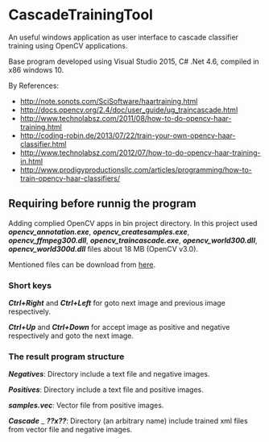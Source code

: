 # CascadeTrainingTool
An useful windows application as user interface to cascade classifier training using OpenCV applications.

Base program developed using Visual Studio 2015, C# .Net 4.6, compiled in x86 windows 10.

By References:
- http://note.sonots.com/SciSoftware/haartraining.html
- http://docs.opencv.org/2.4/doc/user_guide/ug_traincascade.html
- http://www.technolabsz.com/2011/08/how-to-do-opencv-haar-training.html
- http://coding-robin.de/2013/07/22/train-your-own-opencv-haar-classifier.html
- http://www.technolabsz.com/2012/07/how-to-do-opencv-haar-training-in.html
- http://www.prodigyproductionsllc.com/articles/programming/how-to-train-opencv-haar-classifiers/

## **Requiring before runnig the program**
Adding complied OpenCV apps in bin project directory. In this project used **_opencv_annotation.exe_**, **_opencv_createsamples.exe_**, **_opencv_ffmpeg300.dll_**, **_opencv_traincascade.exe_**, **_opencv_world300.dll_**, **_opencv_world300d.dll_** files about 18 MB (OpenCV v3.0).

Mentioned files can be download from [here](https://github.com/hzawary/CascadeTrainingTool/releases).

### Short keys
**_Ctrl+Right_** and **_Ctrl+Left_** for goto next image and previous image respectively.

**_Ctrl+Up_** and **_Ctrl+Down_** for accept image as positive and negative respectively and goto the next image.

### The result program structure
**_Negatives_**: Directory include a text file and negative images.

**_Positives_**: Directory include a text file and positive images.

**_samples.vec_**: Vector file from positive images.

**_Cascade_** _ **_??x??_**: Directory (an arbitrary name) include trained xml files from vector file and negative images.

